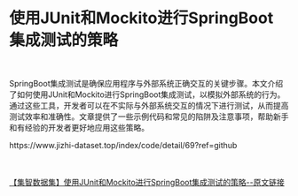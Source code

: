 <h1>使用JUnit和Mockito进行SpringBoot集成测试的策略</h1><br /><p>SpringBoot集成测试是确保应用程序与外部系统正确交互的关键步骤。本文介绍了如何使用JUnit和Mockito进行SpringBoot集成测试，以模拟外部系统的行为。通过这些工具，开发者可以在不实际与外部系统交互的情况下进行测试，从而提高测试效率和准确性。文章提供了一些示例代码和常见的陷阱及注意事项，帮助新手和有经验的开发者更好地应用这些策略。</p><p>https://www.jizhi-dataset.top/index/code/detail/69?ref=github</p><br /><br /><a href="https://www.jizhi-dataset.top/index/code/detail/69?ref=github" target="_blank">【集智数据集】使用JUnit和Mockito进行SpringBoot集成测试的策略--原文链接</a>
